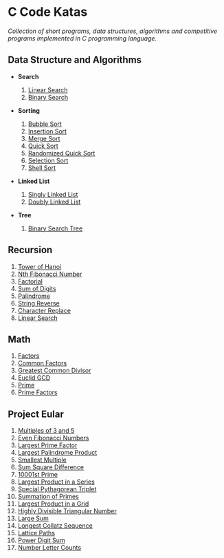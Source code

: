 # C Code Katas
_Collection of short programs, data structures, algorithms and competitive programs implemented in C programming language._

Data Structure and Algorithms
-----------------------------

- **Search**
  1. [Linear Search](DSA/Search/linear_search.c)
  2. [Binary Search](DSA/Search/binary_search.c)
  
- **Sorting**
  1. [Bubble Sort](DSA/Sorting/bubble_sort.c)
  2. [Insertion Sort](DSA/Sorting/insertion_sort.c)
  3. [Merge Sort](DSA/Sorting/merge_sort.c)
  4. [Quick Sort](DSA/Sorting/quick_sort.c)
  5. [Randomized Quick Sort](DSA/Sorting/randomized_quick_sort.c)
  6. [Selection Sort](DSA/Sorting/selection_sort.c)
  7. [Shell Sort](DSA/Sorting/shell_sort.c)

- **Linked List**
  1. [Singly Linked List](DSA/LinkedList/singly_linked_list.c)
  2. [Doubly Linked List](DSA/LinkedList/doubly_linked_list.c)
  
- **Tree**
  1. [Binary Search Tree](DSA/Tree/binary_search_tree.c)
  
    
Recursion
---------
1. [Tower of Hanoi](Recursion/tower_of_hanoi.c)
2. [Nth Fibonacci Number](Recursion/nth_fibonacci_number.c)
3. [Factorial](Recursion/factorial.c)
4. [Sum of Digits](Recursion/sum_of_digits.c)
5. [Palindrome](Recursion/palindrome.c)
6. [String Reverse](Recursion/str_reverse.c)
7. [Character Replace](Recursion/char_replace.c)
8. [Linear Search](Recursion/linear_search.c)

Math
----
1. [Factors](Math/factors.c)
2. [Common Factors](Math/common_factors.c)
3. [Greatest Common Divisor](Math/gcd.c)
4. [Euclid GCD](Math/euclid_gcd.c)
5. [Prime](Math/is_prime.c)
6. [Prime Factors](Math/prime_factors.c)

Project Eular
----------------------
1. [Multiples of 3 and 5](Eular/sum_of_multiples_of_3_5.c)
2. [Even Fibonacci Numbers](Eular/fibonacci_series.c)
3. [Largest Prime Factor](Math/prime_factors.c)
4. [Largest Palindrome Product](Eular/palindrome_of_numbers.c)
5. [Smallest Multiple](Eular/smallest_multiple.c)
6. [Sum Square Difference](Eular/sum_square_difference.c)
7. [10001st Prime](Eular/sieve_of_eratosthenes.c)
8. [Largest Product in a Series](Eular/largest_product_in_series.c)
9. [Special Pythagorean Triplet](Eular/special_pythagorean_triplet.c)
10. [Summation of Primes](Eular/sieve_of_eratosthenes.c)
11. [Largest Product in a Grid](Eular/largest_product_in_grid.c)
12. [Highly Divisible Triangular Number](Eular/highly_divisible_triangular_number.c)
13. [Large Sum](Eular/large_sum.c)
14. [Longest Collatz Sequence](Eular/longest_collatz_sequence.c)
15. [Lattice Paths](Eular/lattice_paths.c)
16. [Power Digit Sum](Eular/power_digit_sum.c)
17. [Number Letter Counts](Eular/number_to_words_and_letters_count.c)
